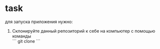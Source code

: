# task
для запуска приложения нужно:
<ol>
  <li>Склонируйте данный репозиторий к себе на компьютер с помощью команды</li>
  ```
    git clone 
  ``` 
  
</ol>

